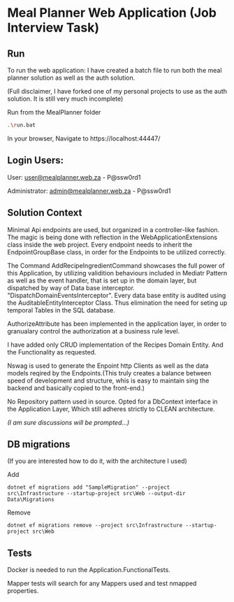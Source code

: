 ﻿# Meal Planner Web Application (Job Interview Task)

## Run

To run the web application:
I have created a batch file to run both the meal planner solution as well as the auth solution.

(Full disclaimer, I have forked one of my personal projects to use as the auth solution. It is still very much incomplete)

Run from the MealPlanner folder

```bash
.\run.bat
```

In your browser, Navigate to https://localhost:44447/

## Login Users:

User: user@mealplanner.web.za - P@ssw0rd1

Administrator: admin@mealplanner.web.za - P@ssw0rd1

## Solution Context

Minimal Api endpoints are used, but organized in a controller-like fashion. The magic is being done with reflection in the WebApplicationExtensions class inside the web project. Every endpoint needs to inherit the EndpointGroupBase class, in order for the Endpoints to be utilized correctly.

The Command AddRecipeIngredientCommand showcases the full power of this Application, by utilizing validition behaviours included in Mediatr Pattern as well as the event handler, that is set up in the domain layer, but dispatched by way of Data base interceptor. "DispatchDomainEventsInterceptor". Every data base entity is audited using the AuditableEntityInterceptor Class. Thus elimination the need for seting up temporal Tables in the SQL database.

AuthorizeAttribute has been implemented in the application layer, in order to granualary control the authorization at a business rule level.

I have added only CRUD implementation of the Recipes Domain Entity. And the Functionality as requested.

Nswag is used to generate the Enpoint http Clients as well as the data models reqired by the Endpoints.(This truly creates a balance between speed of development and structure, whis is easy to maintain sing the backend and basically copied to the front-end.)

No Repository pattern used in source. Opted for a DbContext interface in the Application Layer, Which still adheres strictly to CLEAN architecture.

_(I am sure discussions will be prompted...)_

## DB migrations

(If you are interested how to do it, with the architecture I used)

Add

```
dotnet ef migrations add "SampleMigration" --project src\Infrastructure --startup-project src\Web --output-dir Data\Migrations
```

Remove

```
dotnet ef migrations remove --project src\Infrastructure --startup-project src\Web
```

## Tests

Docker is needed to run the Application.FunctionalTests.

Mapper tests will search for any Mappers used and test nmapped properties.
